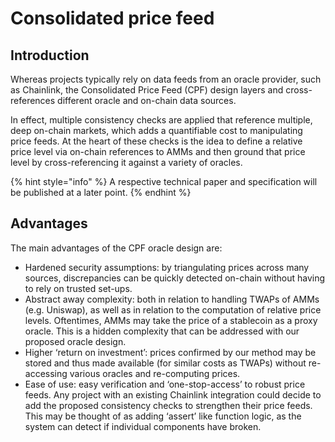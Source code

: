 # Consolidated price feed

## **Introduction**

Whereas projects typically rely on data feeds from an oracle provider, such as Chainlink, the Consolidated Price Feed (CPF) design layers and cross-references different oracle and on-chain data sources.

In effect, multiple consistency checks are applied that reference multiple, deep on-chain markets, which adds a quantifiable cost to manipulating price feeds. At the heart of these checks is the idea to define a relative price level via on-chain references to AMMs and then ground that price level by cross-referencing it against a variety of oracles.

{% hint style="info" %}
A respective technical paper and specification will be published at a later point.
{% endhint %}

## Advantages

The main advantages of the CPF oracle design are:

* Hardened security assumptions: by triangulating prices across many sources, discrepancies can be quickly detected on-chain without having to rely on trusted set-ups.
* Abstract away complexity: both in relation to handling TWAPs of AMMs (e.g. Uniswap), as well as in relation to the computation of relative price levels. Oftentimes, AMMs may take the price of a stablecoin as a proxy oracle. This is a hidden complexity that can be addressed with our proposed oracle design.
* Higher ‘return on investment’: prices confirmed by our method may be stored and thus made available (for similar costs as TWAPs) without re-accessing various oracles and re-computing prices.
* Ease of use: easy verification and ‘one-stop-access’ to robust price feeds. Any project with an existing Chainlink integration could decide to add the proposed consistency checks to strengthen their price feeds. This may be thought of as adding ‘assert’ like function logic, as the system can detect if individual components have broken.
